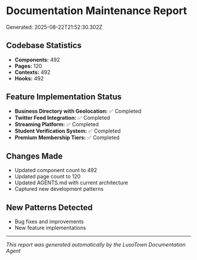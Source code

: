 # Documentation Maintenance Report
Generated: 2025-08-22T21:52:30.302Z

## Codebase Statistics
- **Components:** 492
- **Pages:** 120
- **Contexts:** 492
- **Hooks:** 492

## Feature Implementation Status
- **Business Directory with Geolocation:** ✅ Completed
- **Twitter Feed Integration:** ✅ Completed
- **Streaming Platform:** ✅ Completed
- **Student Verification System:** ✅ Completed
- **Premium Membership Tiers:** ✅ Completed

## Changes Made
- Updated component count to 492
- Updated page count to 120
- Updated AGENTS.md with current architecture
- Captured new development patterns

## New Patterns Detected
- Bug fixes and improvements
- New feature implementations

---
*This report was generated automatically by the LusoTown Documentation Agent*
